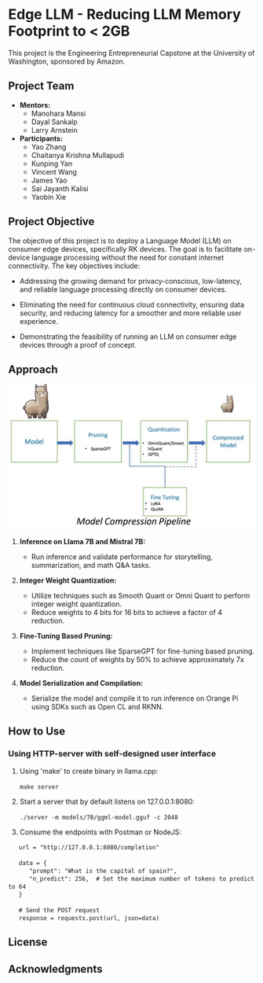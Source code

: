 # Edge LLM - Reducing LLM Memory Footprint to < 2GB

This project is the Engineering Entrepreneurial Capstone at the University of Washington, sponsored by Amazon.

## Project Team

- **Mentors:** 
  - Manohara Mansi
  - Dayal Sankalp
  - Larry Arnstein
- **Participants:**
  - Yao Zhang
  - Chaitanya Krishna Mullapudi
  - Kunping Yan
  - Vincent Wang
  - James Yao
  - Sai Jayanth Kalisi
  - Yaobin Xie

## Project Objective

The objective of this project is to deploy a Language Model (LLM) on consumer edge devices, specifically RK devices. The goal is to facilitate on-device language processing without the need for constant internet connectivity. The key objectives include:

- Addressing the growing demand for privacy-conscious, low-latency, and reliable language processing directly on consumer devices.

- Eliminating the need for continuous cloud connectivity, ensuring data security, and reducing latency for a smoother and more reliable user experience.

- Demonstrating the feasibility of running an LLM on consumer edge devices through a proof of concept.

## Approach

![](images/ModelCompressionPipeline.jpg)

1. **Inference on Llama 7B and Mistral 7B:**
   - Run inference and validate performance for storytelling, summarization, and math Q&A tasks.

2. **Integer Weight Quantization:**
   - Utilize techniques such as Smooth Quant or Omni Quant to perform integer weight quantization.
   - Reduce weights to 4 bits for 16 bits to achieve a factor of 4 reduction.

3. **Fine-Tuning Based Pruning:**
   - Implement techniques like SparseGPT for fine-tuning based pruning.
   - Reduce the count of weights by 50% to achieve approximately 7x reduction.

4. **Model Serialization and Compilation:**
   - Serialize the model and compile it to run inference on Orange Pi using SDKs such as Open CL and RKNN.

## How to Use


### Using HTTP-server with self-designed user interface

1. Using 'make' to create binary in llama.cpp: 

   `make server`

2. Start a server that by default listens on 127.0.0.1:8080: 

   `./server -m models/7B/ggml-model.gguf -c 2048`

3. Consume the endpoints with Postman or NodeJS: 

```
   url = "http://127.0.0.1:8080/completion"

   data = {
      "prompt": "What is the capital of spain?",
      "n_predict": 256,  # Set the maximum number of tokens to predict to 64
   }

   # Send the POST request
   response = requests.post(url, json=data)
```


## License



## Acknowledgments



